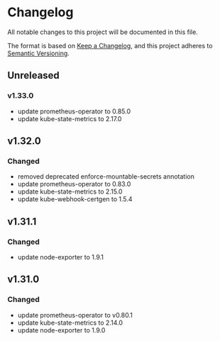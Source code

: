 # Changelog

All notable changes to this project will be documented in this file.

The format is based on [Keep a Changelog](https://keepachangelog.com/en/1.0.0/),
and this project adheres to [Semantic Versioning](https://semver.org/spec/v2.0.0.html).

## Unreleased

### v1.33.0

- update prometheus-operator to 0.85.0
- update kube-state-metrics to 2.17.0

## v1.32.0

### Changed

- removed deprecated enforce-mountable-secrets annotation
- update prometheus-operator to 0.83.0
- update kube-state-metrics to 2.15.0
- update kube-webhook-certgen to 1.5.4

## v1.31.1

### Changed

- update node-exporter to 1.9.1

## v1.31.0

### Changed

- update prometheus-operator to v0.80.1
- update kube-state-metrics to 2.14.0
- update node-exporter to 1.9.0
